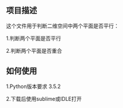 ## 项目描述

这个文件用于判断二维空间中两个平面是否平行：

1.判断两个平面是否平行

2.判断两个平面是否重合

## 如何使用

1.Python版本要求 3.5.2

2.下载后使用sublime或IDLE打开
